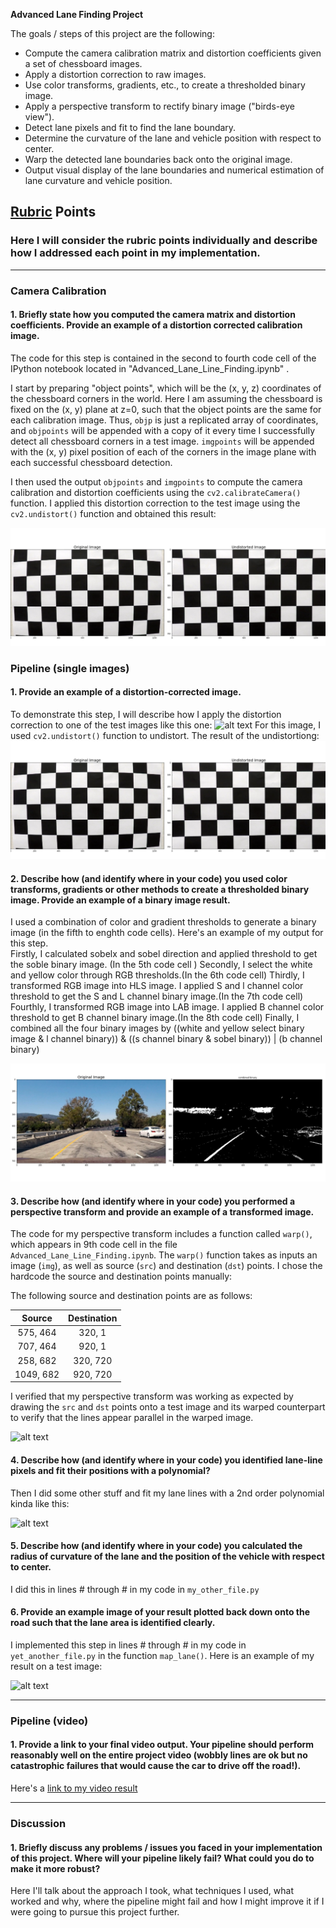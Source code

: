 **Advanced Lane Finding Project**

The goals / steps of this project are the following:

* Compute the camera calibration matrix and distortion coefficients given a set of chessboard images.
* Apply a distortion correction to raw images.
* Use color transforms, gradients, etc., to create a thresholded binary image.
* Apply a perspective transform to rectify binary image ("birds-eye view").
* Detect lane pixels and fit to find the lane boundary.
* Determine the curvature of the lane and vehicle position with respect to center.
* Warp the detected lane boundaries back onto the original image.
* Output visual display of the lane boundaries and numerical estimation of lane curvature and vehicle position.

[//]: # (Image References)

[image1]: ./examples/undistort_output.png "Undistorted"
[image2]: ./test_images/test1.jpg "Road Transformed"
[image3]: ./examples/binary_combo_example.jpg "Binary Example"
[image4]: ./examples/warped_straight_lines.jpg "Warp Example"
[image5]: ./examples/color_fit_lines.jpg "Fit Visual"
[image6]: ./examples/example_output.jpg "Output"
[video1]: ./project_video.mp4 "Video"

## [Rubric](https://review.udacity.com/#!/rubrics/571/view) Points

### Here I will consider the rubric points individually and describe how I addressed each point in my implementation.  

---

### Camera Calibration

#### 1. Briefly state how you computed the camera matrix and distortion coefficients. Provide an example of a distortion corrected calibration image.

The code for this step is contained in the second to fourth code cell of the IPython notebook located in "Advanced_Lane_Line_Finding.ipynb" .  

I start by preparing "object points", which will be the (x, y, z) coordinates of the chessboard corners in the world. Here I am assuming the chessboard is fixed on the (x, y) plane at z=0, such that the object points are the same for each calibration image.  Thus, `objp` is just a replicated array of coordinates, and `objpoints` will be appended with a copy of it every time I successfully detect all chessboard corners in a test image.  `imgpoints` will be appended with the (x, y) pixel position of each of the corners in the image plane with each successful chessboard detection.  

I then used the output `objpoints` and `imgpoints` to compute the camera calibration and distortion coefficients using the `cv2.calibrateCamera()` function.  I applied this distortion correction to the test image using the `cv2.undistort()` function and obtained this result: 

![alt text](https://github.com/Vencentlp/Advanced_Lane_Line_Finding/raw/master/output_images/camera_cali/undistort_test_imgage.png)

### Pipeline (single images)

#### 1. Provide an example of a distortion-corrected image.

To demonstrate this step, I will describe how I apply the distortion correction to one of the test images like this one:
![alt text](https://github.com/Vencentlp/Advanced_Lane_Line_Finding/raw/master/test_images/test1.jpg)
For this image, I used `cv2.undistort()` function to undistort. The result of the undistortiong:
![alt text](https://github.com/Vencentlp/Advanced_Lane_Line_Finding/raw/master/output_images/camera_cali/undistort_test_imgage.png)

#### 2. Describe how (and identify where in your code) you used color transforms, gradients or other methods to create a thresholded binary image.  Provide an example of a binary image result.

I used a combination of color and gradient thresholds to generate a binary image (in the fifth to enghth code cells).  Here's an example of my output for this step.  
Firstly, I calculated sobelx and sobel direction and applied threshold to get the soble binary image. (In the 5th code cell )
Secondly, I select the white and yellow color through RGB thresholds.(In the 6th code cell)
Thirdly, I transformed RGB image into HLS image. I applied S and l channel color threshold to get the S and L channel binary image.(In the 7th code cell)
Fourthly, I transformed RGB image into LAB image. I applied B channel color threshold to get B channel binary image.(In the 8th code cell)
Finally, I combined all the four binary images by ((white and yellow select binary image & l channel binary)) & ((s channel binary & sobel binary)) | (b channel binary)

![alt text](https://github.com/Vencentlp/Advanced_Lane_Line_Finding/raw/master/output_images/binary/binarytest1.jpg)

#### 3. Describe how (and identify where in your code) you performed a perspective transform and provide an example of a transformed image.

The code for my perspective transform includes a function called `warp()`, which appears in 9th code cell in the file `Advanced_Lane_Line_Finding.ipynb`.  The `warp()` function takes as inputs an image (`img`), as well as source (`src`) and destination (`dst`) points.  I chose the hardcode the source and destination points manually:



The following source and destination points are as follows:

| Source        | Destination   | 
|:-------------:|:-------------:| 
| 575, 464      | 320, 1        | 
| 707, 464      | 920, 1      |
| 258, 682     | 320, 720      |
| 1049, 682      | 920, 720    |

I verified that my perspective transform was working as expected by drawing the `src` and `dst` points onto a test image and its warped counterpart to verify that the lines appear parallel in the warped image.

![alt text][image4]

#### 4. Describe how (and identify where in your code) you identified lane-line pixels and fit their positions with a polynomial?

Then I did some other stuff and fit my lane lines with a 2nd order polynomial kinda like this:

![alt text][image5]

#### 5. Describe how (and identify where in your code) you calculated the radius of curvature of the lane and the position of the vehicle with respect to center.

I did this in lines # through # in my code in `my_other_file.py`

#### 6. Provide an example image of your result plotted back down onto the road such that the lane area is identified clearly.

I implemented this step in lines # through # in my code in `yet_another_file.py` in the function `map_lane()`.  Here is an example of my result on a test image:

![alt text][image6]

---

### Pipeline (video)

#### 1. Provide a link to your final video output.  Your pipeline should perform reasonably well on the entire project video (wobbly lines are ok but no catastrophic failures that would cause the car to drive off the road!).

Here's a [link to my video result](./project_video.mp4)

---

### Discussion

#### 1. Briefly discuss any problems / issues you faced in your implementation of this project.  Where will your pipeline likely fail?  What could you do to make it more robust?

Here I'll talk about the approach I took, what techniques I used, what worked and why, where the pipeline might fail and how I might improve it if I were going to pursue this project further.  
